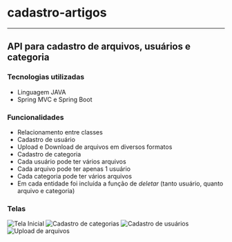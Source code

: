 # cadastro-artigos
***
## API para cadastro de arquivos, usuários e categoria

### Tecnologias utilizadas
* Linguagem JAVA
* Spring MVC e Spring Boot

### Funcionalidades
* Relacionamento entre classes
* Cadastro de usuário
* Upload e Download de arquivos em diversos formatos
* Cadastro de categoria
* Cada usuário pode ter vários arquivos
* Cada arquivo pode ter apenas 1 usuário
* Cada categoria pode ter vários arquivos
* Em cada entidade foi incluída a função de *deletar* (tanto usuário, quanto arquivo e categoria)

### Telas

![Tela Inicial](https://user-images.githubusercontent.com/69283422/156903607-2be3b6e7-9adf-4912-9235-593ac1f437fb.png)
![Cadastro de categorias](https://user-images.githubusercontent.com/69283422/156903681-6cf05c54-6211-4839-a594-411726930801.png)
![Cadastro de usuários](https://user-images.githubusercontent.com/69283422/156903701-2760a9a3-f35d-4e32-bf3f-23fa581dfa39.png)
![Upload de arquivos](https://user-images.githubusercontent.com/69283422/156903716-8a35a9af-47bf-4892-a23f-db2d89929a05.png)






